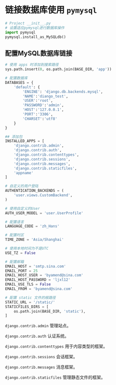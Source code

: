 # 链接数据库使用 `pymysql`
```py
# Project __init__.py
# 设置适应pymysql进行数据库操作
import pymysql
pymysql.install_as_MySQLdb()
```


## 配置MySQL数据库链接
```py
# 使用 apps 时添加到搜索路径
sys.path.insert(0, os.path.join(BASE_DIR, 'app'))

# 配置数据库
DATABASES = {
    'default': {
        'ENGINE': 'django.db.backends.mysql',
        'NAME':'diango_test',
        'USER':'root',
        'PASSWORD':'admin',
        'HOST':'127.0.0.1',
        'PORT':'3306',
        'CHARSET':'utf8'
    }
}

## 添加包
INSTALLED_APPS = [
    'django.contrib.admin',
    'django.contrib.auth',
    'django.contrib.contenttypes',
    'django.contrib.sessions',
    'django.contrib.messages',
    'django.contrib.staticfiles',
    'appname'
]

# 自定义的用户登陆
AUTHENTICATION_BACKENDS = (
    'user.views.CustomBackend',
)

# 使用自定义的User
AUTH_USER_MODEL = 'user.UserProfile'

# 配置语言
LANGUAGE_CODE = 'zh_Hans'

# 配置时区
TIME_ZONE = 'Asia/Shanghai'

# 使用本地时间为不是UTC
USE_TZ = False

# 配置邮箱
EMAIL_HOST = 'smtp.sina.com'
EMAIL_PORT = 25
EMAIL_HOST_USER = 'byamend@sina.com'
EMAIL_HOST_PASSWORD = 'ljxl12'
EMAIL_USE_TLS = False
EMAIL_FROM = 'byamend@sina.com'

# 配置 static 文件的根路径
STATIC_URL = '/static/'
STATICFILES_DIRS = [
    os.path.join(BASE_DIR, 'static'),
]


```


`django.contrib.admin`  管理站点。 

`django.contrib.auth`  认证系统。

`django.contrib.contenttypes`  用于内容类型的框架。

`django.contrib.sessions`  会话框架。

`django.contrib.messages`  消息框架。

`django.contrib.staticfiles`  管理静态文件的框架。




